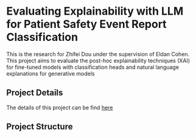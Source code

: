 # Evaluating Explainability with LLM for Patient Safety Event Report Classification 
This is the research for Zhifei Dou under the supervision of Eldan Cohen. This project aims to evaluate the post-hoc explainability techniques (XAI) for fine-tuned models with classification heads and natural language explanations for generative models

## Project Details
The details of this project can be find [here](/Assets/Project_report.pdf)

## Project Structure
